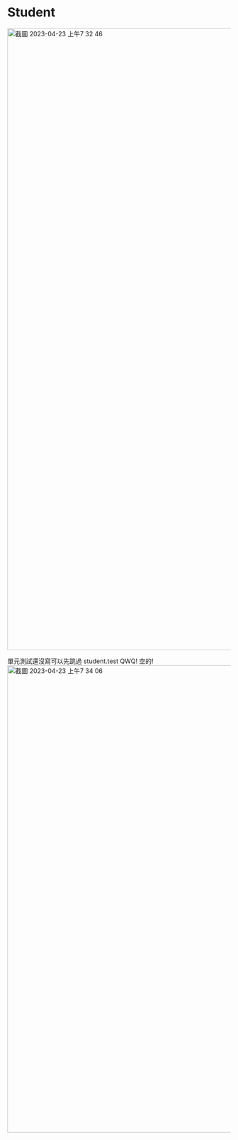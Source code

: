 # Student

<img width="1400" alt="截圖 2023-04-23 上午7 32 46" src="https://user-images.githubusercontent.com/125542660/233811864-2694ba74-c16e-427f-bc2d-1b766291b359.png">

單元測試還沒寫可以先跳過 student.test QWQ!
空的!
<img width="1052" alt="截圖 2023-04-23 上午7 34 06" src="https://user-images.githubusercontent.com/125542660/233811891-32f369c3-5d2e-4dcd-95ad-2d124ccfb127.png">
